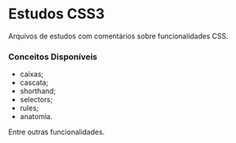 # Estudos CSS3

Arquivos de estudos com comentários sobre funcionalidades CSS.

### Conceitos Disponíveis

* caixas;
* cascata;
* shorthand;
* selectors;
* rules;
* anatomia.

Entre outras funcionalidades.
